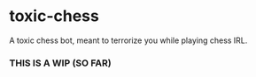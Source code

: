 # toxic-chess
A toxic chess bot, meant to terrorize you while playing chess IRL.

### THIS IS A WIP (SO FAR)

